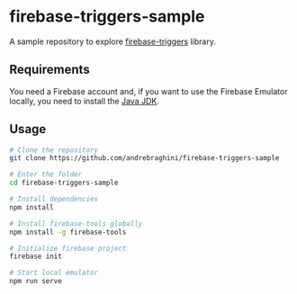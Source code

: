 # firebase-triggers-sample

A sample repository to explore [firebase-triggers](https://www.npmjs.com/package/firebase-triggers) library.

## Requirements

You need a Firebase account and, if you want to use the Firebase Emulator locally, you need to install the [Java JDK](https://www.oracle.com/java/technologies/javase-downloads.html).

## Usage

```bash
# Clone the repository
git clone https://github.com/andrebraghini/firebase-triggers-sample

# Enter the folder
cd firebase-triggers-sample

# Install dependencies
npm install

# Install firebase-tools globally
npm install -g firebase-tools

# Initialize firebase project
firebase init

# Start local emulator
npm run serve
```
